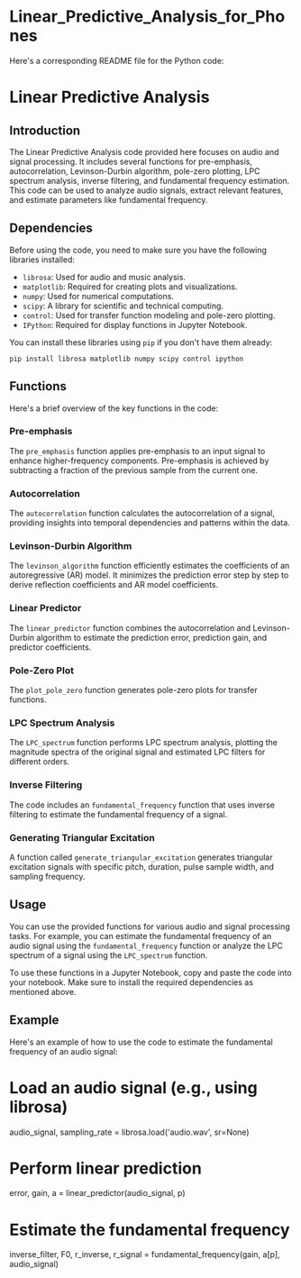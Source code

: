 # Linear_Predictive_Analysis_for_Phones

Here's a corresponding README file for the Python code:

# Linear Predictive Analysis

## Introduction

The Linear Predictive Analysis code provided here focuses on audio and signal processing. It includes several functions for pre-emphasis, autocorrelation, Levinson-Durbin algorithm, pole-zero plotting, LPC spectrum analysis, inverse filtering, and fundamental frequency estimation. This code can be used to analyze audio signals, extract relevant features, and estimate parameters like fundamental frequency.

## Dependencies

Before using the code, you need to make sure you have the following libraries installed:

- `librosa`: Used for audio and music analysis.
- `matplotlib`: Required for creating plots and visualizations.
- `numpy`: Used for numerical computations.
- `scipy`: A library for scientific and technical computing.
- `control`: Used for transfer function modeling and pole-zero plotting.
- `IPython`: Required for display functions in Jupyter Notebook.

You can install these libraries using `pip` if you don't have them already:

```
pip install librosa matplotlib numpy scipy control ipython
```

## Functions

Here's a brief overview of the key functions in the code:

### Pre-emphasis

The `pre_emphasis` function applies pre-emphasis to an input signal to enhance higher-frequency components. Pre-emphasis is achieved by subtracting a fraction of the previous sample from the current one.

### Autocorrelation

The `autocorrelation` function calculates the autocorrelation of a signal, providing insights into temporal dependencies and patterns within the data.

### Levinson-Durbin Algorithm

The `levinson_algorithm` function efficiently estimates the coefficients of an autoregressive (AR) model. It minimizes the prediction error step by step to derive reflection coefficients and AR model coefficients.

### Linear Predictor

The `linear_predictor` function combines the autocorrelation and Levinson-Durbin algorithm to estimate the prediction error, prediction gain, and predictor coefficients.

### Pole-Zero Plot

The `plot_pole_zero` function generates pole-zero plots for transfer functions.

### LPC Spectrum Analysis

The `LPC_spectrum` function performs LPC spectrum analysis, plotting the magnitude spectra of the original signal and estimated LPC filters for different orders.

### Inverse Filtering

The code includes an `fundamental_frequency` function that uses inverse filtering to estimate the fundamental frequency of a signal.

### Generating Triangular Excitation

A function called `generate_triangular_excitation` generates triangular excitation signals with specific pitch, duration, pulse sample width, and sampling frequency.

## Usage

You can use the provided functions for various audio and signal processing tasks. For example, you can estimate the fundamental frequency of an audio signal using the `fundamental_frequency` function or analyze the LPC spectrum of a signal using the `LPC_spectrum` function.

To use these functions in a Jupyter Notebook, copy and paste the code into your notebook. Make sure to install the required dependencies as mentioned above.

## Example

Here's an example of how to use the code to estimate the fundamental frequency of an audio signal:

# Load an audio signal (e.g., using librosa)
audio_signal, sampling_rate = librosa.load('audio.wav', sr=None)

# Perform linear prediction
error, gain, a = linear_predictor(audio_signal, p)

# Estimate the fundamental frequency
inverse_filter, F0, r_inverse, r_signal = fundamental_frequency(gain, a[p], audio_signal)
```

